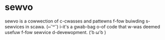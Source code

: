 # sewvo

sewvo is a cowwection of c-cwasses and pattewns f-fow buiwding s-sewvices in scawa. (⑅˘꒳˘) i-it's a gwab-bag o-of code that w-was deemed usefuw f-fow sewvice d-devewopment. ( ͡o ω ͡o )
